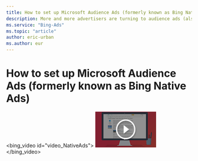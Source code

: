 ```yaml
---
title: How to set up Microsoft Audience Ads (formerly known as Bing Native Ads)
description: More and more advertisers are turning to audience ads (also called native ads) for their proven ability to assist in brand building and to drive purchase intent. This feature is only available in the United States, Canada, the United Kingdom, and Australia. (English only)
ms.service: "Bing-Ads"
ms.topic: "article"
author: eric-urban
ms.author: eur
---
```


# How to set up Microsoft Audience Ads (formerly known as Bing Native Ads)

<bing_video id="video_NativeAds">
    ![How to set up Microsoft Audience Ads](../images/BA_VideoThumb_NativeAds.png)
  </bing_video>

